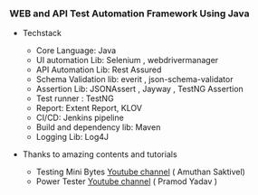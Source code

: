 ### WEB and API Test Automation Framework Using Java
- Techstack
    - Core Language: Java
    - UI automation Lib: Selenium , webdrivermanager
    - API Automation Lib: Rest Assured
    - Schema Validation lib: everit , json-schema-validator
    - Assertion Lib: JSONAssert , Jayway , TestNG Assertion
    - Test runner : TestNG
    - Report: Extent Report, KLOV
    - CI/CD: Jenkins pipeline
    - Build and dependency lib: Maven 
    - Logging Lib: Log4J
  
- Thanks to amazing contents and tutorials
    - Testing Mini Bytes [Youtube channel](https://www.youtube.com/@TestingMiniBytes) ( Amuthan Saktivel)
    - Power Tester [Youtube channel](https://www.youtube.com/@powertester5596) ( Pramod Yadav )
